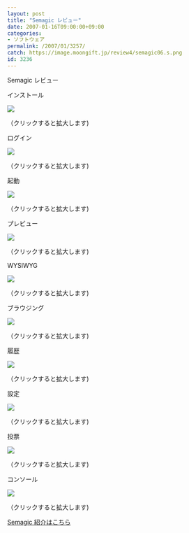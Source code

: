 ```yaml
---
layout: post
title: "Semagic レビュー"
date: 2007-01-16T09:00:00+09:00
categories:
- ソフトウェア
permalink: /2007/01/3257/
catch: https://image.moongift.jp/review4/semagic06.s.png
id: 3236
---
```

Semagic レビュー  
<!--more-->

インストール

  

[![](https://image.moongift.jp/review4/semagic01.s.png)](https://image.moongift.jp/review4/semagic01.png)  
  
（クリックすると拡大します)

  

ログイン

  

[![](https://image.moongift.jp/review4/semagic02.s.png)](https://image.moongift.jp/review4/semagic02.png)  
  
（クリックすると拡大します)

  

起動

  

[![](https://image.moongift.jp/review4/semagic03.s.png)](https://image.moongift.jp/review4/semagic03.png)  
  
（クリックすると拡大します)

  

プレビュー

  

[![](https://image.moongift.jp/review4/semagic04.s.png)](https://image.moongift.jp/review4/semagic04.png)  
  
（クリックすると拡大します)

  

WYSIWYG

  

[![](https://image.moongift.jp/review4/semagic05.s.png)](https://image.moongift.jp/review4/semagic05.png)  
  
（クリックすると拡大します)

  

ブラウジング

  

[![](https://image.moongift.jp/review4/semagic06.s.png)](https://image.moongift.jp/review4/semagic06.png)  
  
（クリックすると拡大します)

  

履歴

  

[![](https://image.moongift.jp/review4/semagic07.s.png)](https://image.moongift.jp/review4/semagic07.png)  
  
（クリックすると拡大します)

  

設定

  

[![](https://image.moongift.jp/review4/semagic08.s.png)](https://image.moongift.jp/review4/semagic08.png)  
  
（クリックすると拡大します)

  

投票

  

[![](https://image.moongift.jp/review4/semagic09.s.png)](https://image.moongift.jp/review4/semagic09.png)  
  
（クリックすると拡大します)

  

コンソール

  

[![](https://image.moongift.jp/review4/semagic10.s.png)](https://image.moongift.jp/review4/semagic10.png)  
  
（クリックすると拡大します)

  

[Semagic 紹介はこちら](http://oss.moongift.jp/intro/i-3244.html)

